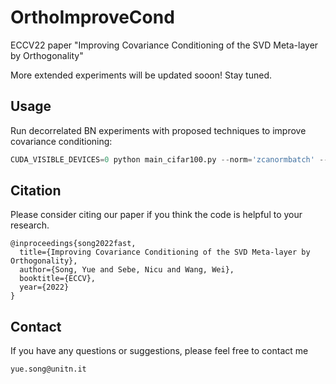 # OrthoImproveCond
ECCV22 paper "Improving Covariance Conditioning of the SVD Meta-layer by Orthogonality"

More extended experiments will be updated sooon! Stay tuned.

## Usage

Run decorrelated BN experiments with proposed techniques to improve covariance conditioning:

```python
CUDA_VISIBLE_DEVICES=0 python main_cifar100.py --norm='zcanormbatch' --batch_size=128 --nog --olr --ow
```

## Citation

Please consider citing our paper if you think the code is helpful to your research.

```
@inproceedings{song2022fast,
  title={Improving Covariance Conditioning of the SVD Meta-layer by Orthogonality},
  author={Song, Yue and Sebe, Nicu and Wang, Wei},
  booktitle={ECCV},
  year={2022}
}
```

## Contact

If you have any questions or suggestions, please feel free to contact me

`yue.song@unitn.it`

